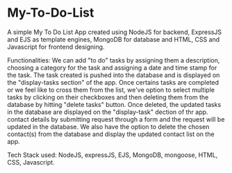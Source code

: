 # My-To-Do-List
A simple My To Do List App created using NodeJS for backend, ExpressJS and EJS as template engines, MongoDB for database and HTML, CSS and Javascript for frontend designing.

Functionalities: We can add "to do" tasks by assigning them a description, choosing a category for the task and assigning a date and time stamp for the task. The task created is pushed into the database and is displayed on the "display-tasks section" of the app. Once certains tasks are completed or we feel like to cross them from the list, we've option to select multiple tasks by clicking on their checkboxes and then deleting them from the database by hitting "delete tasks" button. Once deleted, the updated tasks in the database are displayed on the "display-task" dection of thr app. contact details by submitting request through a form and the request will be updated in the database. We also have the option to delete the chosen contact(s) from the database and display the updated contact list on the app.


Tech Stack used: NodeJS, expressJS, EJS,  MongoDB, mongoose, HTML, CSS, Javascript.
